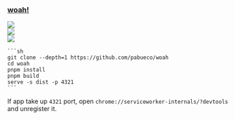 ### [woah!](https://github.com/pabueco/woah)

![](https://img.shields.io/github/license/pabueco/woah)<br />
[![](https://img.shields.io/github/last-commit/scillidan/woah/main?label=last%20commit%20(fork))](https://github.com/scillidan/woah)<br />
![](https://img.shields.io/badge/Vercel-black?style=flat&logo=Vercel&logoColor=white)

````{tab} From source
```sh
git clone --depth=1 https://github.com/pabueco/woah
cd woah
pnpm install
pnpm build
serve -s dist -p 4321
```
````

If app take up `4321` port, open `chrome://serviceworker-internals/?devtools` and unregister it.